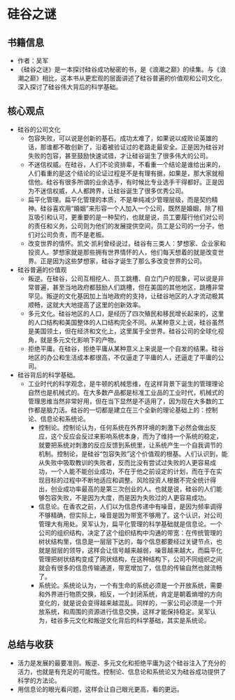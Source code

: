 # 硅谷之谜

## 书籍信息

- 作者：吴军
- 《硅谷之谜》是一本探讨硅谷成功秘密的书，是《浪潮之巅》的续集。与《浪潮之巅》相比，这本书从更宏观的层面讲述了硅谷普遍的价值观和公司文化，深入探讨了硅谷伟大背后的科学基础。

## 核心观点

- 硅谷的公司文化
  - 包容失败，可以说是创新的基石。成功太难了，如果说以成败论英雄的话，那谁都不敢创新了，沿着被验证过的老路走最安全。正是因为硅谷对失败的包容，甚至鼓励快速试错，才让硅谷诞生了很多伟大的公司。
  - 不迷信权威。在硅谷，人们不论资排辈，不看重一个结论是谁给出来的，人们看重的是这个结论的论证过程是不是有理有据，如果是，那大家就相信他。硅谷有很多所谓的业余选手，有时候比专业选手干得都好。正是因为不迷信权威，人人都跨界，让硅谷诞生了很多优秀公司。
  - 扁平化管理。扁平化管理的本质，不是单纯减少管理层级，而是契约精神。硅谷喜欢用“婚姻”来形容一个人加入一个公司，既然是婚姻，除了相互吸引和认可，更重要的是一种契约，也就是说，员工要履行他们对公司的责任和义务，公司则为他们的发展提供空间，员工是公司的一分子，他们对公司负责，而不是老板。
  - 改变世界的情怀。凯文·凯利曾经说过，硅谷有三类人：梦想家、企业家和投资人。梦想家就是那些拥有世界情怀的人，他们每天想着的就是改变世界。正是因为这些梦想家，硅谷才诞生了那么多改变世界的公司。
- 硅谷普遍的价值观
  - 叛逆。在硅谷，公司互相挖人、员工跳槽、自立门户的现象，可以说是非常普遍，甚至当地政府都鼓励人们跳槽，但在美国的其他地区，跳槽非常罕见。叛逆的文化基因加上当地政府的支持，让硅谷地区的人才流动极其顺畅，这就大大地提高了这里的创新效率。
  - 多元文化。硅谷地区的人口，是经历了四次殖民和移民增长起来的，这里的人口结构和美国整体的人口结构完全不同。从某种意义上说，硅谷虽然是美国领土，但在经济和文化上，这里属于全世界。硅谷公司的全球化视角，就是多元文化影响下的产物。
  - 拒绝平庸。在硅谷，拒绝平庸从某种意义上来说是一个自发的结果。硅谷地区的办公和生活成本都很高，不仅逼走了平庸的人，还逼走了平庸的公司。
- 硅谷背后的科学基础。
  - 工业时代的科学观念，是牛顿的机械思维，在这样背景下诞生的管理理论自然也是机械式的。在大多数产品都是标准工业品的工业时代，机械式的管理思维当然非常好用，但在当下显然是不适用了，因为现在大多数的工作都是脑力活。硅谷的一切都是建立在三个全新的理论基础上的：控制论、信息论和系统论。
    - 控制论。控制论认为，任何系统在外界环境的刺激下必然会做出反应，这个反应会反过来影响系统本身，而为了维持一个系统的稳定，就要把系统对刺激的反应反馈到系统里，让系统产生一个自我调节的机制。控制论，是硅谷“包容失败”这个价值观的根基。人们认识到，能从失败中吸取教训的失败者，反而比没有尝试过失败的人更容易成功，一个人能不能创业成功，不在于他之前设定的计划，而在于在实现目标的过程中不断地适应和调整。风险投资人根据不完全统计得出，创业成功率最高的是第三次创业的人。也就是说，硅谷的人们能够包容失败，不是因为大度，而是因为失败过的人更容易成功。
    - 信息论。在香农之前，人们以为信息传递中有噪音，是因为频率调得不够精确，但实际上，噪音是因为带宽不够用了。这个认识，对公司管理大有用处。吴军认为，扁平化管理的科学基础就是信息论。一个公司的组织结构，决定了这个组织结构中沟通的带宽：在传统管理的树状结构里，信息是一层层下达的，每个信息都要经过关键节点，也就是层层的领导，这样会让信号越来越弱，噪音越来越大，而扁平化管理把树状结构变成了网状结构，在这种结构下，公司不同组织之间就会有很多的信息传输通道，带宽增加了，信息的传输自然也就流畅了。
    - 系统论。系统论认为，一个有生命的系统必须是一个开放系统，需要和外界进行物质交换，相反，一个封闭系统，肯定是朝着熵增的方向变化的，就是说会变得越来越混乱。同样的，一家公司必须是一个开放系统，和周围的资源进行信息交换，这样才能保持稳定。吴军认为，硅谷多元文化和叛逆文化背后的科学基础，其实是系统论。

## 总结与收获

- 活力是发展的最要准则。叛逆、多元文化和拒绝平庸为这个硅谷注入了充分的活力，也就是有充足的可能性。控制论、信息论和系统论又为硅谷成功提供了科学的方法论。
- 用信息论的眼光看问题，这样会让自己眼光更高，看的更远。
